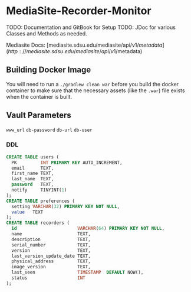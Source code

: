 # MediaSite-Recorder-Monitor
TODO: Documentation and GitBook for Setup
TODO: JDoc for various Classes and Methods as needed.

Mediasite Docs: [mediasite.sdsu.edu/mediasite/api/v1/$metadata](http://mediasite.sdsu.edu/mediasite/api/v1/$metadata)

## Building Docker Image
You will need to run a `./gradlew clean war` before you build the docker container to make sure that the necessary assets (like the `.war`) file exists when the container is built. 

## Vault Parameters
`www_url`
`db-password`
`db-url`
`db-user`

### DDL
```sql
CREATE TABLE users (
  PK         INT PRIMARY KEY AUTO_INCREMENT,
  email      TEXT,
  first_name TEXT,
  last_name  TEXT,
  password   TEXT,
  notify     TINYINT(1)
);
CREATE TABLE preferences (
  setting VARCHAR(32) PRIMARY KEY NOT NULL,
  value   TEXT
);
CREATE TABLE recorders (
  id                       VARCHAR(64) PRIMARY KEY NOT NULL,
  name                     TEXT,
  description              TEXT,
  serial_number            TEXT,
  version                  TEXT,
  last_version_update_date TEXT,
  physical_address         TEXT,
  image_version            TEXT,
  last_seen                TIMESTAMP  DEFAULT NOW(),
  status                   INT
);
```